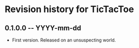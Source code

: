 # Revision history for TicTacToe

## 0.1.0.0 -- YYYY-mm-dd

* First version. Released on an unsuspecting world.
